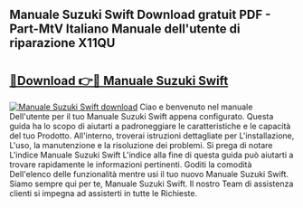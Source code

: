 ## Manuale Suzuki Swift Download gratuit PDF - Part-MtV Italiano Manuale dell'utente di riparazione X11QU

# <h2><a href="http://df97ziv.blite.top/?on=Manuale+Suzuki+Swift">🔗Download 👉🔴 Manuale Suzuki Swift</a></h2>

[![Manuale Suzuki Swift download](https://i.imgur.com/lujVjoI.png)](http://df97ziv.blite.top/?on=Manuale+Suzuki+Swift)
Ciao e benvenuto nel manuale Dell'utente per il tuo Manuale Suzuki Swift appena configurato. Questa guida ha lo scopo di aiutarti a padroneggiare le caratteristiche e le capacità del tuo Prodotto. All'interno, troverai istruzioni dettagliate per L'installazione, L'uso, la manutenzione e la risoluzione dei problemi. Si prega di notare L'indice Manuale Suzuki Swift L'indice alla fine di questa guida può aiutarti a trovare rapidamente le informazioni pertinenti. Goditi la comodità Dell'elenco delle funzionalità mentre usi il tuo nuovo Manuale Suzuki Swift. Siamo sempre qui per te, Manuale Suzuki Swift. Il nostro Team di assistenza clienti si impegna ad assisterti in tutte le Richieste.
